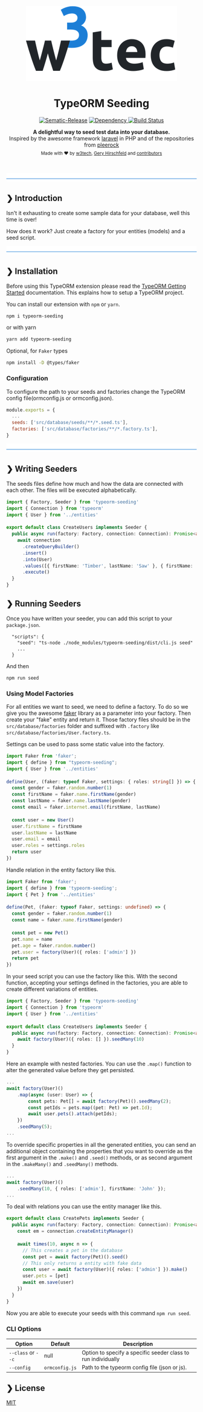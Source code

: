 <p align="center">
  <img src="./w3tec-logo.png" alt="w3tec" width="400" />
</p>

<h1 align="center">TypeORM Seeding</h1>

<p align="center">
  <a href="https://github.com/semantic-release/semantic-release"><img src="https://img.shields.io/badge/%20%20%F0%9F%93%A6%F0%9F%9A%80-semantic--release-e10079.svg" alt="Sematic-Release" /></a>
  <a href="https://david-dm.org/w3tecch/typeorm-seeding">
    <img src="https://david-dm.org/w3tecch/typeorm-seeding/status.svg?style=flat" alt="Dependency" />
  </a>
  <a href="https://circleci.com/gh/w3tecch/typeorm-seeding">
    <img src="https://circleci.com/gh/w3tecch/typeorm-seeding.svg?style=svg&circle-token=76b764c6bf89b70a7a7a7fd668293f9aa44c4044" alt="Build Status" />
  </a>
</p>

<p align="center">
  <b>A delightful way to seed test data into your database.</b></br>
  <span>Inspired by the awesome framework <a href="https://laravel.com/">laravel</a> in PHP and of the repositories from <a href="https://github.com/pleerock">pleerock</a></span></br>
  <sub>Made with ❤️ by <a href="https://github.com/w3tecch">w3tech</a>, <a href="https://twitter.com/GeryHirschfeld1">Gery Hirschfeld</a> and <a href="https://github.com/w3tecch/typeorm-seeding/graphs/contributors">contributors</a></sub>
</p>

<br />

![divider](./w3tec-divider.png)

## ❯ Introduction

Isn't it exhausting to create some sample data for your database, well this time is over!

How does it work? Just create a factory for your entities (models) and a seed script.

![divider](./w3tec-divider.png)

## ❯ Installation

Before using this TypeORM extension please read the [TypeORM Getting Started](https://typeorm.io/#/) documentation. This explains how to setup a TypeORM project.

You can install our extension with `npm` or `yarn`.

```bash
npm i typeorm-seeding
```

or with yarn

```bash
yarn add typeorm-seeding
```

Optional, for `Faker` types
```bash
npm install -D @types/faker
```

### Configuration

To configure the path to your seeds and factories change the TypeORM config file(ormconfig.js or ormconfig.json).

```JavaScript
module.exports = {
  ...
  seeds: ['src/database/seeds/**/*.seed.ts'],
  factories: ['src/database/factories/**/*.factory.ts'],
}
```

![divider](./w3tec-divider.png)

## ❯ Writing Seeders

The seeds files define how much and how the data are connected with each other. The files will be executed alphabetically.

```typescript
import { Factory, Seeder } from 'typeorm-seeding'
import { Connection } from 'typeorm'
import { User } from '../entities'

export default class CreateUsers implements Seeder {
  public async run(factory: Factory, connection: Connection): Promise<any> {
    await connection
      .createQueryBuilder()
      .insert()
      .into(User)
      .values([{ firstName: 'Timber', lastName: 'Saw' }, { firstName: 'Phantom', lastName: 'Lancer' }])
      .execute()
  }
}
```

## ❯ Running Seeders

Once you have written your seeder, you can add this script to your `package.json`.

```
  "scripts": {
    "seed": "ts-node ./node_modules/typeorm-seeding/dist/cli.js seed"
    ...
  }
```

And then  

```bash
npm run seed
```

### Using Model Factories

For all entities we want to seed, we need to define a factory. To do so we give you the awesome [faker](https://github.com/marak/Faker.js/) library as a parameter into your factory. Then create your "fake" entity and return it. Those factory files should be in the `src/database/factories` folder and suffixed with `.factory` like `src/database/factories/User.factory.ts`.

Settings can be used to pass some static value into the factory.

```typescript
import Faker from 'faker';
import { define } from "typeorm-seeding";
import { User } from '../entities'

define(User, (faker: typeof Faker, settings: { roles: string[] }) => {
  const gender = faker.random.number(1)
  const firstName = faker.name.firstName(gender)
  const lastName = faker.name.lastName(gender)
  const email = faker.internet.email(firstName, lastName)

  const user = new User()
  user.firstName = firstName
  user.lastName = lastName
  user.email = email
  user.roles = settings.roles
  return user
})
```

Handle relation in the entity factory like this.

```typescript
import Faker from 'faker';
import { define } from 'typeorm-seeding';
import { Pet } from '../entities'

define(Pet, (faker: typeof Faker, settings: undefined) => {
  const gender = faker.random.number(1)
  const name = faker.name.firstName(gender)

  const pet = new Pet()
  pet.name = name
  pet.age = faker.random.number()
  pet.user = factory(User)({ roles: ['admin'] })
  return pet
})
```

In your seed script you can use the factory like this.
With the second function, accepting your settings defined in the factories, you are able to create different variations of entities.

```typescript
import { Factory, Seeder } from 'typeorm-seeding'
import { Connection } from 'typeorm'
import { User } from '../entities'

export default class CreateUsers implements Seeder {
  public async run(factory: Factory, connection: Connection): Promise<any> {
    await factory(User)({ roles: [] }).seedMany(10)
  }
}
```

Here an example with nested factories. You can use the `.map()` function to alter
the generated value before they get persisted.

```typescript
...
await factory(User)()
    .map(async (user: User) => {
        const pets: Pet[] = await factory(Pet)().seedMany(2);
        const petIds = pets.map((pet: Pet) => pet.Id);
        await user.pets().attach(petIds);
    })
    .seedMany(5);
...
```

To override specific properties in all the generated entities, you can send an additional object
containing the properties that you want to override as the first argument in the `.make()`
and `.seed()` methods, or as second argument in the `.makeMany()` and `.seedMany()` methods.

```typescript
...
await factory(User)()
    .seedMany(10, { roles: ['admin'], firstName: 'John' });
...
```

To deal with relations you can use the entity manager like this.

```typescript
export default class CreatePets implements Seeder {
  public async run(factory: Factory, connection: Connection): Promise<any> {
    const em = connection.createEntityManager()

    await times(10, async n => {
      // This creates a pet in the database
      const pet = await factory(Pet)().seed()
      // This only returns a entity with fake data
      const user = await factory(User)({ roles: ['admin'] }).make()
      user.pets = [pet]
      await em.save(user)
    })
  }
}
```

Now you are able to execute your seeds with this command `npm run seed`.

### CLI Options

| Option             | Default        | Description                                                   |
| ------------------ | -------------- | ------------------------------------------------------------- |
| `--class` or `--c` | null           | Option to specify a specific seeder class to run individually |
| `--config`         | `ormconfig.js` | Path to the typeorm config file (json or js).                 |


## ❯ License

[MIT](/LICENSE)
